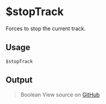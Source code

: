 # $stopTrack
Forces to stop the current track.
## Usage
```
$stopTrack
```
## Output
> Boolean
View source on [GitHub](https://github.com/Cyberghxst/forgemusic/blob/dev/src/natives/stopTrack.ts)